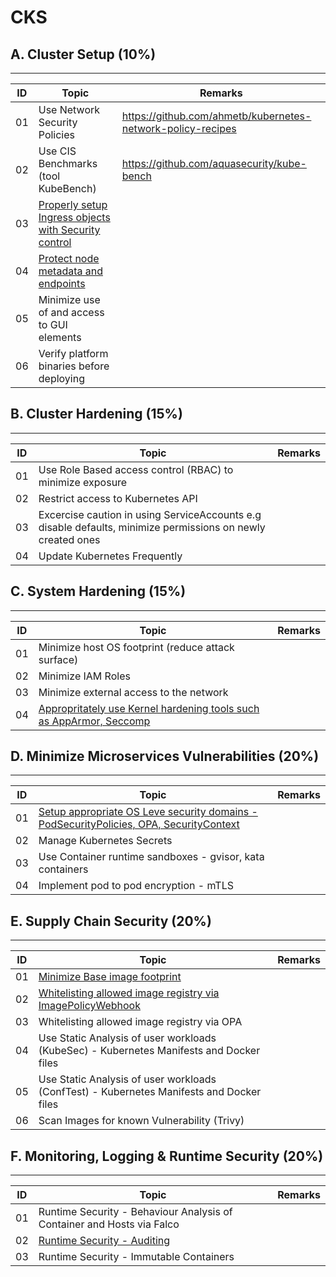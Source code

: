 # CKS

## A. Cluster Setup (10%)
---
| ID | Topic | Remarks |
| ----------- | ----------- | ----------- |
| 01 | Use Network Security Policies |  https://github.com/ahmetb/kubernetes-network-policy-recipes |
| 02 | Use CIS Benchmarks (tool KubeBench) | https://github.com/aquasecurity/kube-bench |
| 03 | [Properly setup Ingress objects with Security control](https://github.com/swarajitroy/CKS/blob/main/cluster_setup/A03_Ingress_Security_Control.md) ||
| 04 | [Protect node metadata and endpoints](https://github.com/swarajitroy/CKS/blob/main/cluster_setup/A04_protect_node_metadata.md)|| 
| 05 | Minimize use of and access to GUI elements ||
| 06 | Verify platform binaries before deploying ||

## B. Cluster Hardening (15%)
---
| ID | Topic | Remarks |
| ----------- | ----------- | ----------- |
| 01 | Use Role Based access control (RBAC) to minimize exposure |   |
| 02 | Restrict access to Kubernetes API | |
| 03 | Excercise caution in using ServiceAccounts e.g disable defaults, minimize permissions on newly created ones | |
| 04 | Update Kubernetes Frequently | |

## C. System Hardening (15%)
---
| ID | Topic | Remarks |
| ----------- | ----------- | ----------- |
| 01 | Minimize host OS footprint (reduce attack surface) |   |
| 02 | Minimize IAM Roles |   |
| 03 | Minimize external access to the network |   |
| 04 | [Appropritately use Kernel hardening tools such as AppArmor, Seccomp](https://github.com/swarajitroy/CKS/blob/main/system_hardening/A04_Kernel_Hardening_Seccomp_AppArmour.md) |   |

## D. Minimize Microservices Vulnerabilities (20%)
---
| ID | Topic | Remarks |
| ----------- | ----------- | ----------- |
| 01 | [Setup appropriate OS Leve security domains - PodSecurityPolicies, OPA, SecurityContext](https://github.com/swarajitroy/CKS/blob/main/minimize_microservice_vulnerability/A01_SC_PSP_OPA.md) |   |
| 02 | Manage Kubernetes Secrets |   |
| 03 | Use Container runtime sandboxes - gvisor, kata containers |   |
| 04 | Implement pod to pod encryption - mTLS |   |

## E. Supply Chain Security (20%)
---
| ID | Topic | Remarks |
| ----------- | ----------- | ----------- |
| 01 | [Minimize Base image footprint](https://github.com/swarajitroy/CKS/blob/main/supply_chain_security/A01_reduce_base_image_footprint.md) |   |
| 02 | [Whitelisting allowed image registry via ImagePolicyWebhook](https://github.com/swarajitroy/CKS/blob/main/supply_chain_security/A02_Whitelisting_Image_Registries.md)|   |
| 03 | Whitelisting allowed image registry via OPA |   |
| 04 | Use Static Analysis of user workloads (KubeSec) - Kubernetes Manifests and Docker files |   |
| 05 | Use Static Analysis of user workloads (ConfTest) - Kubernetes Manifests and Docker files |   |
| 06 | Scan Images for known Vulnerability (Trivy) |   |

## F. Monitoring, Logging & Runtime Security  (20%)
---
| ID | Topic | Remarks |
| ----------- | ----------- | ----------- |
| 01 | Runtime Security - Behaviour Analysis of Container and Hosts via Falco |   |
| 02 | [Runtime Security - Auditing](https://github.com/swarajitroy/CKS/blob/main/monitoring_logging_runtime_security/A02_Audit_Logging.md) ||
| 03 | Runtime Security - Immutable Containers ||

